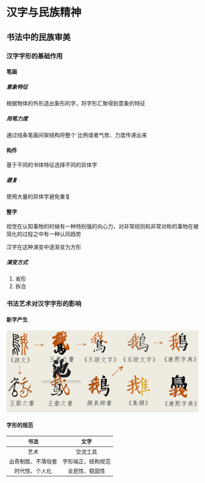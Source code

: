 # 汉字与民族精神

## 书法中的民族审美

### 汉字字形的基础作用

#### 笔画

##### 意象特征

根据物体的外形造出象形的字，将字形汇聚得到意象的特征

##### 用笔力度

通过线条笔画间架结构将整个`比例或者气势、力度传递出来

#### 构件

基于不同的书体特征选择不同的异体字

##### 避复

使用大量的异体字避免重复

#### 整字

视觉在认知事物的时候有一种特别强的向心力，对非常规则和非常对称的事物在被简化的过程之中有一种认同趋势

汉字在这种演变中逐渐变为方形

##### 演变方式

1. 省形
2. 拆合

### 书法艺术对汉字字形的影响

#### 新字产生

![鹅字的演变](https://raw.githubusercontent.com/dcldyhb/Freshman-Notes-Image-Host/main/202505221827824.png)

#### 字形的规范

| 书法 | 文字 |
| :---: | :---: |
| 艺术 | 交流工具 |
| 出奇制胜、不落俗套 | 字形端正、结构规范 |
| 时代性、个人化 | 全民性、稳固性 |


